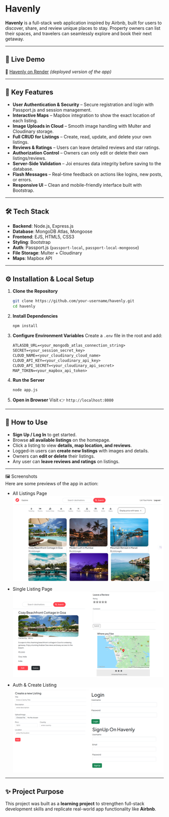 # Havenly 

**Havenly** is a full-stack web application inspired by Airbnb, built for users to discover, share, and review unique places to stay. Property owners can list their spaces, and travelers can seamlessly explore and book their next getaway.

---

## 🚀 Live Demo

🔗 [Havenly on Render](https://wanderlust-ea0l.onrender.com) *(deployed version of the app)*

---

## 🔑 Key Features

* **User Authentication & Security** – Secure registration and login with Passport.js and session management.
* **Interactive Maps** – Mapbox integration to show the exact location of each listing.
* **Image Uploads in Cloud** – Smooth image handling with Multer and Cloudinary storage.
* **Full CRUD for Listings** – Create, read, update, and delete your own listings.
* **Reviews & Ratings** – Users can leave detailed reviews and star ratings.
* **Authorization Control** – Owners can only edit or delete their own listings/reviews.
* **Server-Side Validation** – Joi ensures data integrity before saving to the database.
* **Flash Messages** – Real-time feedback on actions like logins, new posts, or errors.
* **Responsive UI** – Clean and mobile-friendly interface built with Bootstrap.

---

## 🛠 Tech Stack

* **Backend**: Node.js, Express.js
* **Database**: MongoDB Atlas, Mongoose
* **Frontend**: EJS, HTML5, CSS3
* **Styling**: Bootstrap
* **Auth**: Passport.js (`passport-local`, `passport-local-mongoose`)
* **File Storage**: Multer + Cloudinary
* **Maps**: Mapbox API

---

## ⚙️ Installation & Local Setup

1. **Clone the Repository**

   ```bash
   git clone https://github.com/your-username/havenly.git
   cd havenly
   ```

2. **Install Dependencies**

   ```bash
   npm install
   ```

3. **Configure Environment Variables**
   Create a `.env` file in the root and add:

   ```env
   ATLASDB_URL=<your_mongodb_atlas_connection_string>
   SECRET=<your_session_secret_key>
   CLOUD_NAME=<your_cloudinary_cloud_name>
   CLOUD_API_KEY=<your_cloudinary_api_key>
   CLOUD_API_SECRET=<your_cloudinary_api_secret>
   MAP_TOKEN=<your_mapbox_api_token>
   ```

4. **Run the Server**

   ```bash
   node app.js
   ```

5. **Open in Browser**
   Visit 👉 `http://localhost:8080`

---

## 📌 How to Use

* **Sign Up / Log In** to get started.
* Browse **all available listings** on the homepage.
* Click a listing to view **details, map location, and reviews**.
* Logged-in users can **create new listings** with images and details.
* Owners can **edit or delete** their listings.
* Any user can **leave reviews and ratings** on listings.

---

🖼️ Screenshots  
Here are some previews of the app in action:  

- All Listings Page  
  ![All Listings](./uploads/2.png)  

- Single Listing Page  
  ![Single Listing](./uploads/3.png)  

- Auth & Create Listing  
  ![Create, Signup & Login](./uploads/4.png)  

---

## ✨ Project Purpose

This project was built as a **learning project** to strengthen full-stack development skills and replicate real-world app functionality like **Airbnb**.
